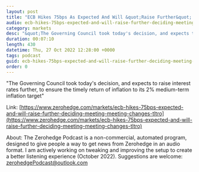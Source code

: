 ```yaml
---
layout: post
title: "ECB Hikes 75bps As Expected And Will &quot;Raise Further&quot; Deciding &quot;Meeting-By-Meeting&quot;, Changes TLTRO Terms"
audio: ecb-hikes-75bps-expected-and-will-raise-further-deciding-meeting-meeting-changes-tltro-0
category: markets
desc: "&quot;The Governing Council took today's decision, and expects to raise interest rates further, to ensure the timely return of inflation to its 2% medium-term inflation target&quot;"
duration: 00:07:10
length: 430
datetime: Thu, 27 Oct 2022 12:28:00 +0000
tags: podcast
guid: ecb-hikes-75bps-expected-and-will-raise-further-deciding-meeting-meeting-changes-tltro-0
order: 0
---
```

&quot;The Governing Council took today's decision, and expects to raise interest rates further, to ensure the timely return of inflation to its 2% medium-term inflation target&quot;

Link: [https://www.zerohedge.com/markets/ecb-hikes-75bps-expected-and-will-raise-further-deciding-meeting-meeting-changes-tltro](https://www.zerohedge.com/markets/ecb-hikes-75bps-expected-and-will-raise-further-deciding-meeting-meeting-changes-tltro)

About: The Zerohedge Podcast is a non-commercial, automated program, designed to give people a way to get news from Zerohedge in an audio format.  I am actively working on tweaking and improving the setup to create a better listening experience (October 2022).  Suggestions are welcome: [zerohedgePodcast@outlook.com](mailto:zerohedgePodcast@outlook.com)